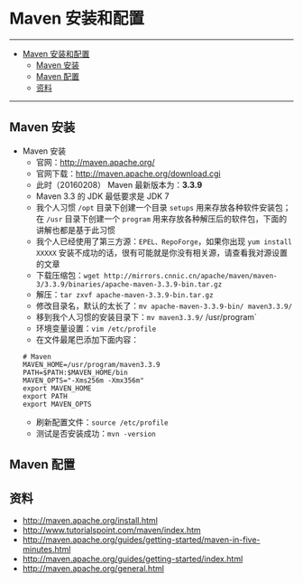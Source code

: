 <h1 id="maven0">Maven 安装和配置</h1>

------

*   [Maven 安装和配置](#maven0)
    *   [Maven 安装](#maven1)
    *   [Maven 配置](#maven2)
    *   [资料](#maven3)
    
------

<h2 id="maven1">Maven 安装</h2>

- Maven 安装
    - 官网：<http://maven.apache.org/>
    - 官网下载：<http://maven.apache.org/download.cgi>
    - 此时（20160208） Maven 最新版本为：**3.3.9**
    - Maven 3.3 的 JDK 最低要求是 JDK 7
    - 我个人习惯 `/opt` 目录下创建一个目录 `setups` 用来存放各种软件安装包；在 `/usr` 目录下创建一个 `program` 用来存放各种解压后的软件包，下面的讲解也都是基于此习惯
    - 我个人已经使用了第三方源：`EPEL、RepoForge`，如果你出现 `yum install XXXXX` 安装不成功的话，很有可能就是你没有相关源，请查看我对源设置的文章
    - 下载压缩包：`wget http://mirrors.cnnic.cn/apache/maven/maven-3/3.3.9/binaries/apache-maven-3.3.9-bin.tar.gz`
    - 解压：`tar zxvf apache-maven-3.3.9-bin.tar.gz`
    - 修改目录名，默认的太长了：`mv apache-maven-3.3.9-bin/ maven3.3.9/`
    - 移到我个人习惯的安装目录下：`mv maven3.3.9/` /usr/program`
    - 环境变量设置：`vim /etc/profile`
    - 在文件最尾巴添加下面内容：
    ```
    # Maven
    MAVEN_HOME=/usr/program/maven3.3.9
    PATH=$PATH:$MAVEN_HOME/bin
    MAVEN_OPTS="-Xms256m -Xmx356m"
    export MAVEN_HOME
    export PATH
    export MAVEN_OPTS
    ```
    - 刷新配置文件：`source /etc/profile`
    - 测试是否安装成功：`mvn -version`


<h2 id="maven2">Maven 配置</h2>


<h2 id="maven3">资料</h2>

- <http://maven.apache.org/install.html>
- <http://www.tutorialspoint.com/maven/index.htm>
- <http://maven.apache.org/guides/getting-started/maven-in-five-minutes.html>
- <http://maven.apache.org/guides/getting-started/index.html>
- <http://maven.apache.org/general.html>